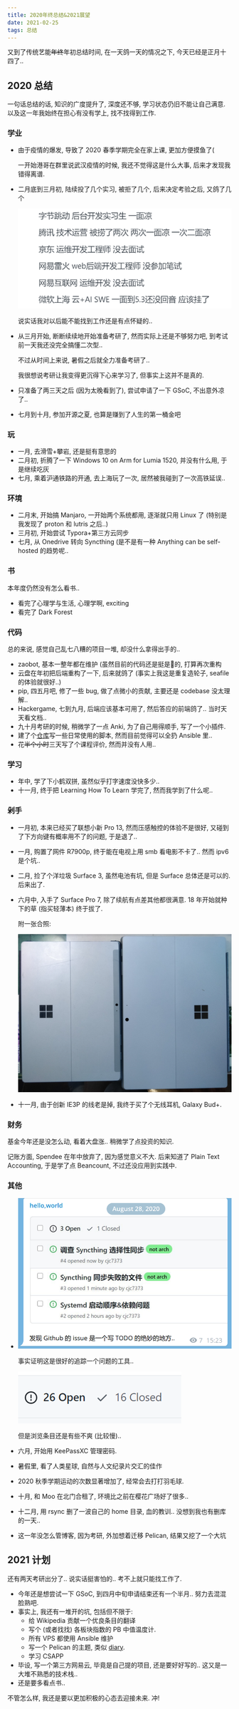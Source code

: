 ```yaml
---
title: 2020年终总结&2021展望
date: 2021-02-25
tags: 总结
---
```


又到了传统艺能~~年终~~年初总结时间, 在一天鸽一天的情况之下, 今天已经是正月十四了..

<!-- more -->

## 2020 总结

一句话总结的话, 知识的广度提升了, 深度还不够, 学习状态仍旧不能让自己满意. 以及这一年我始终在担心有没有学上, 找不找得到工作.

### 学业

- 由于疫情的爆发, 导致了 2020 春季学期完全在家上课, 更加方便摸鱼了(

  一开始港哥在群里说武汉疫情的时候, 我还不觉得这是什么大事, 后来才发现我错得离谱.

- 二月底到三月初, 陆续投了几个实习, 被拒了几个, 后来决定考验之后, 又鸽了几个

  ![image-20210225125307219](2020Summary_2021Plan.assets/image-20210225125307219.png)

  说实话我对以后能不能找到工作还是有点怀疑的..

- 从三月开始, 断断续续地开始准备考研了, 然而实际上还是不够努力吧, 到考试前一天我还没完全搞懂二次型..

  不过从时间上来说, 暑假之后就全力准备考研了..

  我很想说考研让我变得更沉得下心来学习了, 但事实上这并不是真的.

- 只准备了两三天之后 (因为太晚看到了), 尝试申请了一下 GSoC, 不出意外凉了..

- 七月到十月, 参加开源之夏, 也算是赚到了人生的第一桶金吧

### 玩

- 一月, 去滑雪+攀岩, 还是挺有意思的
- 二月初, 折腾了一下 Windows 10 on Arm for Lumia 1520, 并没有什么用, 于是继续吃灰
- 七月, 乘着沪通铁路的开通, 去上海玩了一次, 居然被我碰到了一次高铁延误..

### 环境

- 二月末, 开始搞 Manjaro, 一开始两个系统都用, 逐渐就只用 Linux 了 (特别是我发现了 proton 和 lutris 之后..)
- 三月初, 开始尝试 Typora+第三方云同步
- 七月, 从 Onedrive 转向 Syncthing (是不是有一种 Anything can be self-hosted 的趋势呢..

### 书

本年度仍然没有怎么看书..

- 看完了心理学与生活, 心理学啊, exciting
- 看完了 Dark Forest

### 代码

总的来说, 感觉自己乱七八糟的项目一堆, 却没什么拿得出手的..

- zaobot, 基本一整年都在维护 (虽然目前的代码还是挺是💩的, 打算再次重构
- 云盘在年初把后端重构了一下, 后来就鸽了 (事实上我这是重复造轮子, seafile 的体验就很好..)
- pip, 四五月吧, 修了一些 bug, 做了点微小的贡献, 主要还是 codebase 没太理解..
- Hackergame, 七到九月, 后端应该基本可用了, 然后答应的前端鸽了.. 当时天天看文档..
- 九十月考研的时候, 稍微学了一点 Anki, 为了自己用得顺手, 写了一个小插件.
- 建了个[仓库](https://github.com/cjc7373/my_scripts)写一些日常使用的脚本, 然而目前觉得可以全扔 Ansible 里..
- 花~~半个小时~~三天写了个课程评价, 然而并没有人用..

### 学习

- 年中, 学了下小鹤双拼, 虽然似乎打字速度没快多少..
- 十一月, 终于把 Learning How To Learn 学完了, 然而我学到了什么呢..

### 剁手

- 一月初, 本来已经买了联想小新 Pro 13, 然而压感触控的体验不是很好, 又碰到了下方向键有概率用不了的问题, 于是退了..

- 一月, 购置了网件 R7900p, 终于能在电视上用 smb 看电影不卡了.. 然而 ipv6 是个坑..

- 二月, 捡了个洋垃圾 Surface 3, 虽然电池有坑, 但是 Surface 总体还是可以的. 后来出了.

- 六月中, 入手了 Surface Pro 7, 除了续航有点差其他都很满意. 18 年开始就种下的草 (指买轻薄本) 终于拔了.

  附一张合照:

  ![image-20210225152027832](2020Summary_2021Plan.assets/image-20210225152027832.png)
  
- 十一月, 由于创新 IE3P 的线老是掉, 我终于买了个无线耳机, Galaxy Bud+.

### 财务

基金今年还是没怎么动, 看着大盘涨.. 稍微学了点投资的知识.

记账方面, Spendee 在年中放弃了, 因为感觉意义不大. 后来知道了 Plain Text Accounting, 于是学了点 Beancount, 不过还没应用到实践中.

### 其他

- ![image-20210225144517669](2020Summary_2021Plan.assets/image-20210225144517669.png)

  事实证明这是很好的追踪一个问题的工具..

  ![image-20210225150738841](2020Summary_2021Plan.assets/image-20210225150738841.png)

  但是浏览条目还是有些不爽 (比较慢)..

- 六月, 开始用 KeePassXC 管理密码.

- 暑假里, 看了人类星球, 自然与人文纪录片交汇的佳作

- 2020 秋季学期运动的次数显著增加了, 经常会去打打羽毛球.

- 十月, 和 Moo 在北门合租了, 环境比之前在樱花广场好了很多..

- 十二月, 用 rsync 删了一波自己的 home 目录, 血的教训.. 没想到我也有删库的一天..

- 这一年没怎么管博客, 因为考研, 外加想着迁移 Pelican, 结果又挖了一个大坑

## 2021 计划

还有两天考研出分了.. 说实话挺害怕的.. 考不上就只能找工作了.

- 今年还是想尝试一下 GSoC, 到四月中旬申请结束还有一个半月.. 努力去混混脸熟吧.
- 事实上, 我还有一堆开的坑, 包括但不限于:
  - 给 Wikipedia 贡献一个优良条目的翻译
  - 写个 (或者找找) 各板块指数的 PB 中值温度计.
  - 所有 VPS 都使用 Ansible 维护
  - 写一个 Pelican 的主题, 类似 [diary](https://github.com/amazingrise/hugo-theme-diary).
  - 学习 CSAPP
- 毕设, 写一个第三方网易云, 毕竟是自己提的项目, 还是要好好写的.. 这又是一大堆不熟悉的技术栈..
- 还是要多看点书..

不管怎么样, 我还是要以更加积极的心态去迎接未来. 冲!

